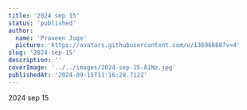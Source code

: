 ```yaml
---
title: '2024 sep 15'
status: 'published'
author:
  name: 'Praveen Juge'
  picture: 'https://avatars.githubusercontent.com/u/13696888?v=4'
slug: '2024-sep-15'
description: ''
coverImage: '../../images/2024-sep-15-A1Nz.jpg'
publishedAt: '2024-09-15T11:16:28.712Z'
---
```


2024 sep 15